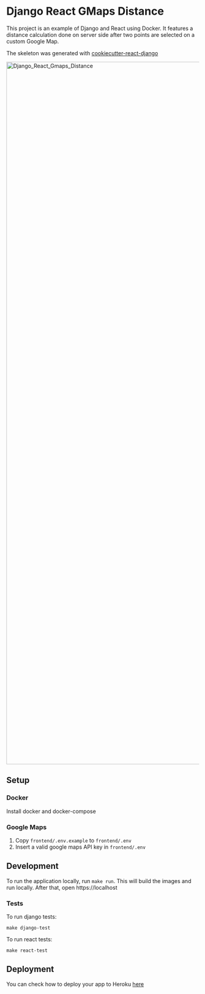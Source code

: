 # Django React GMaps Distance

This project is an example of Django and React using Docker. It features a distance calculation done on server side after two points are selected on a custom Google Map.

The skeleton was generated with [cookiecutter-react-django](https://github.com/ohduran/cookiecutter-react-django)

<img width="1833" alt="Django_React_Gmaps_Distance" src="https://user-images.githubusercontent.com/95258/93455920-5ceb9980-f8b3-11ea-8ed9-9ce37b9f697c.png">



## Setup

### Docker

Install docker and docker-compose

### Google Maps

1. Copy `frontend/.env.example` to `frontend/.env`
2. Insert a valid google maps API key in `frontend/.env`

## Development

To run the application locally, run `make run`. This will build the images and run locally. After that, open https://localhost

### Tests

To run django tests:

```
make django-test
```

To run react tests:

```
make react-test
```

## Deployment

You can check how to deploy your app to Heroku [here](https://github.com/ohduran/cookiecutter-react-django#deploy-to-heroku)


